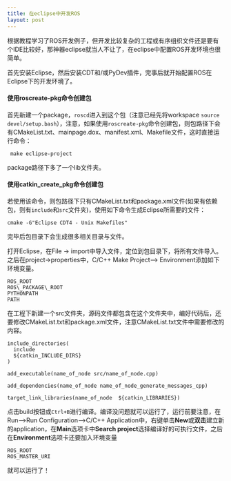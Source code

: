 ```yaml
---
title: 在eclipse中开发ROS
layout: post
---
```


根据教程学习了ROS开发例子，但开发比较复杂的工程或有序组织文件还是要有个IDE比较好，那神器eclipse就当人不让了，在eclipse中配置ROS开发环境也很简单。

首先安装Eclipse，然后安装CDT和/或PyDev插件，完事后就开始配置ROS在Eclipse下的开发环境了。

#### 使用**roscreate-pkg**命令创建包

首先新建一个package，`roscd`进入到这个包（注意已经先将workspace `source devel/setup.bash`），注意，如果使用`roscreate-pkg`命令创建包，则包路径下会有CMakeList.txt、mainpage.dox、manifest.xml、Makefile文件，这时直接运行命令：

```
 make eclipse-project
```
package路径下多了一个lib文件夹。

#### 使用**catkin_create_pkg**命令创建包

若使用该命令，则包路径下只有CMakeList.txt和package.xml文件(如果有依赖包，则有`include`和`src`文件夹)，使用如下命令生成Eclipse所需要的文件：

```
cmake -G"Eclipse CDT4 - Unix Makefiles"
```

完毕后包目录下会生成很多相关目录与文件。

打开Eclipse，在File -> import中导入文件，定位到包目录下，将所有文件导入。之后在project->properties中，C/C++ Make Project--> Environment添加如下环境变量。

```
ROS_ROOT
ROS\_PACKAGE\_ROOT
PYTHONPATH
PATH 
```

在工程下新建一个src文件夹，源码文件都包含在这个文件夹中，编好代码后，还要修改CMakeList.txt和package.xml文件，注意CMakeList.txt文件中需要修改的内容。

```
include_directories(
  include  
  ${catkin_INCLUDE_DIRS}
)

add_executable(name_of_node src/name_of_node.cpp)

add_dependencies(name_of_node name_of_node_generate_messages_cpp)

target_link_libraries(name_of_node  ${catkin_LIBRARIES})

```

点击build按钮或`Ctrl+B`进行编译。编译没问题就可以运行了，运行前要注意，在Run-->Run Configuration-->C/C++ Application中，右键单击**New**或**双击**建立新的application，在**Main**选项卡中**Search project**选择编译好的可执行文件，之后在**Environment**选项卡还要加入环境变量

```
ROS_ROOT
ROS_MASTER_URI
```

就可以运行了！


























